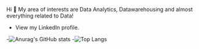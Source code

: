 Hi 👋
My area of interests are Data Analytics, Datawarehousing and almost everything related to Data!
- View my LinkedIn profile.
<!--
**rainaoommen/rainaoommen** is a ✨ _special_ ✨ repository because its `README.md` (this file) appears on your GitHub profile.

Here are some ideas to get you started:

- 🔭 I’m currently working on ...
- 🌱 I’m currently learning ...
- 👯 I’m looking to collaborate on ...
- 🤔 I’m looking for help with ...
- 💬 Ask me about ...
- 📫 How to reach me: ...
- 😄 Pronouns: ...
- ⚡ Fun fact: ...
-->
-![Anurag's GitHub stats](https://github-readme-stats.vercel.app/api?username=rainaoommen&show_icons=true&theme=transparent)
-![Top Langs](https://github-readme-stats.vercel.app/api/top-langs/?username=anuraghazra&langs_count=5)
<!--[![Top Langs](https://github-readme-stats.vercel.app/api/top-langs/?username=rainaoommen)](https://github.com/rainaoommen/github-readme-stats)
